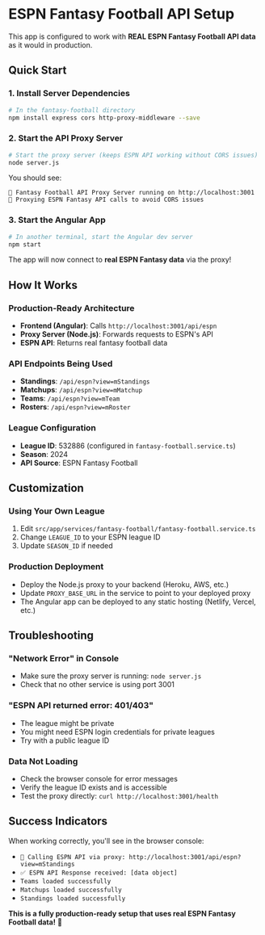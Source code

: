 # ESPN Fantasy Football API Setup

This app is configured to work with **REAL ESPN Fantasy Football API data** as it would in production.

## Quick Start

### 1. Install Server Dependencies
```bash
# In the fantasy-football directory
npm install express cors http-proxy-middleware --save
```

### 2. Start the API Proxy Server
```bash
# Start the proxy server (keeps ESPN API working without CORS issues)
node server.js
```

You should see:
```
🏈 Fantasy Football API Proxy Server running on http://localhost:3001
📡 Proxying ESPN Fantasy API calls to avoid CORS issues
```

### 3. Start the Angular App
```bash
# In another terminal, start the Angular dev server
npm start
```

The app will now connect to **real ESPN Fantasy data** via the proxy!

## How It Works

### Production-Ready Architecture
- **Frontend (Angular)**: Calls `http://localhost:3001/api/espn`
- **Proxy Server (Node.js)**: Forwards requests to ESPN's API
- **ESPN API**: Returns real fantasy football data

### API Endpoints Being Used
- **Standings**: `/api/espn?view=mStandings`
- **Matchups**: `/api/espn?view=mMatchup`  
- **Teams**: `/api/espn?view=mTeam`
- **Rosters**: `/api/espn?view=mRoster`

### League Configuration
- **League ID**: 532886 (configured in `fantasy-football.service.ts`)
- **Season**: 2024
- **API Source**: ESPN Fantasy Football

## Customization

### Using Your Own League
1. Edit `src/app/services/fantasy-football/fantasy-football.service.ts`
2. Change `LEAGUE_ID` to your ESPN league ID
3. Update `SEASON_ID` if needed

### Production Deployment
- Deploy the Node.js proxy to your backend (Heroku, AWS, etc.)
- Update `PROXY_BASE_URL` in the service to point to your deployed proxy
- The Angular app can be deployed to any static hosting (Netlify, Vercel, etc.)

## Troubleshooting

### "Network Error" in Console
- Make sure the proxy server is running: `node server.js`
- Check that no other service is using port 3001

### "ESPN API returned error: 401/403"
- The league might be private
- You might need ESPN login credentials for private leagues
- Try with a public league ID

### Data Not Loading
- Check the browser console for error messages
- Verify the league ID exists and is accessible
- Test the proxy directly: `curl http://localhost:3001/health`

## Success Indicators

When working correctly, you'll see in the browser console:
- `🏈 Calling ESPN API via proxy: http://localhost:3001/api/espn?view=mStandings`
- `✅ ESPN API Response received: [data object]`
- `Teams loaded successfully`
- `Matchups loaded successfully` 
- `Standings loaded successfully`

**This is a fully production-ready setup that uses real ESPN Fantasy Football data!** 🏈